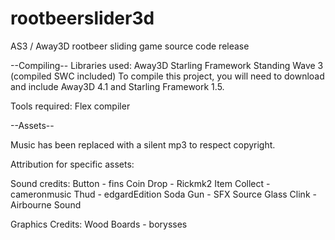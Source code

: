 # rootbeerslider3d
AS3 / Away3D rootbeer sliding game source code release

--Compiling--
Libraries used:
Away3D 
Starling Framework
Standing Wave 3 (compiled SWC included)
To compile this project, you will need to download and include Away3D 4.1 and Starling Framework 1.5.

Tools required:
Flex compiler

--Assets--

Music has been replaced with a silent mp3 to respect copyright.

Attribution for specific assets:

Sound credits:
Button - fins
Coin Drop - Rickmk2
Item Collect - cameronmusic
Thud - edgardEdition
Soda Gun - SFX Source
Glass Clink - Airbourne Sound

Graphics Credits:
Wood Boards - borysses